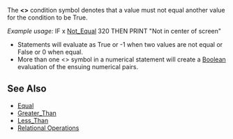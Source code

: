 The **<>** condition symbol denotes that a value must not equal another value for the condition to be True. 

*Example usage:* IF x [Not_Equal](Not-Equal) 320 THEN PRINT "Not in center of screen"

* Statements will evaluate as True or -1 when two values are not equal or False or 0 when equal. 
* More than one <> symbol in a numerical statement will create a [Boolean](Boolean) evaluation of the ensuing numerical pairs.

## See Also

* [Equal](Equal)
* [Greater_Than](Greater-Than)
* [Less_Than](Less-Than)
* [Relational Operations](Relational-Operations)
